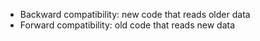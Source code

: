 - Backward compatibility: new code that reads older data
- Forward compatibility: old code that reads new data
